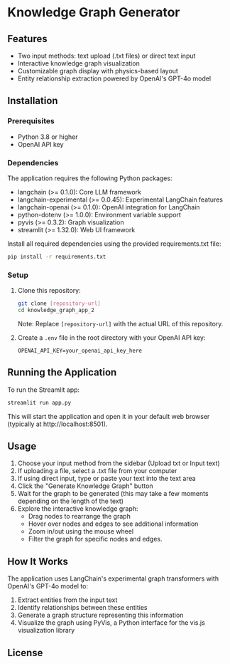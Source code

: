 # Knowledge Graph Generator


## Features

- Two input methods: text upload (.txt files) or direct text input
- Interactive knowledge graph visualization
- Customizable graph display with physics-based layout
- Entity relationship extraction powered by OpenAI's GPT-4o model

## Installation

### Prerequisites

- Python 3.8 or higher
- OpenAI API key

### Dependencies

The application requires the following Python packages:

- langchain (>= 0.1.0): Core LLM framework
- langchain-experimental (>= 0.0.45): Experimental LangChain features
- langchain-openai (>= 0.1.0): OpenAI integration for LangChain
- python-dotenv (>= 1.0.0): Environment variable support
- pyvis (>= 0.3.2): Graph visualization
- streamlit (>= 1.32.0): Web UI framework

Install all required dependencies using the provided requirements.txt file:

```bash
pip install -r requirements.txt
```

### Setup

1. Clone this repository:
   ```bash
   git clone [repository-url]
   cd knowledge_graph_app_2
   ```

   Note: Replace `[repository-url]` with the actual URL of this repository.

2. Create a `.env` file in the root directory with your OpenAI API key:
   ```
   OPENAI_API_KEY=your_openai_api_key_here
   ```

## Running the Application

To run the Streamlit app:

```bash
streamlit run app.py
```

This will start the application and open it in your default web browser (typically at http://localhost:8501).

## Usage

1. Choose your input method from the sidebar (Upload txt or Input text)
2. If uploading a file, select a .txt file from your computer
3. If using direct input, type or paste your text into the text area
4. Click the "Generate Knowledge Graph" button
5. Wait for the graph to be generated (this may take a few moments depending on the length of the text)
6. Explore the interactive knowledge graph:
   - Drag nodes to rearrange the graph
   - Hover over nodes and edges to see additional information
   - Zoom in/out using the mouse wheel
   - Filter the graph for specific nodes and edges.

## How It Works

The application uses LangChain's experimental graph transformers with OpenAI's GPT-4o model to:
1. Extract entities from the input text
2. Identify relationships between these entities
3. Generate a graph structure representing this information
4. Visualize the graph using PyVis, a Python interface for the vis.js visualization library

## License


